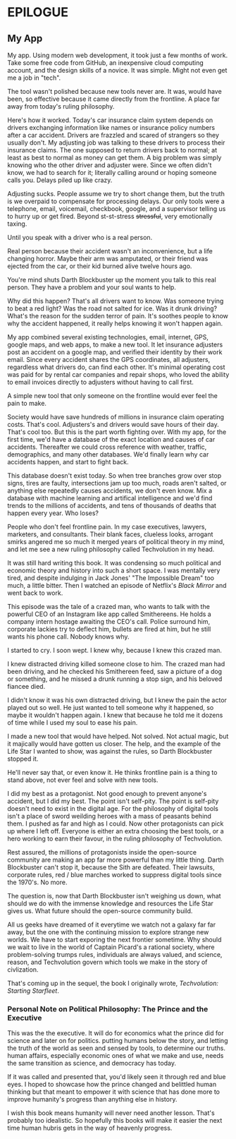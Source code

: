 
# EPILOGUE

## My App

My app. Using modern web development, it took just a few months of work. Take some free code from GitHub, an inexpensive cloud computing account, and the design skills of a novice. It was simple. Might not even get me a job in "tech".

The tool wasn't polished because new tools never are. It was, would have been, so effective because it came directly from the frontline. A place far away from today's ruling philosophy.

Here's how it worked. Today's car insurance claim system depends on drivers exchanging information like names or insurance policy numbers after a car accident. Drivers are frazzled and scared of strangers so they usually don't. My adjusting job was talking to these drivers to process their insurance claims. The one supposed to return drivers back to normal; at least as best to normal as money can get them. A big problem was simply knowing who the other driver and adjuster were. Since we often didn't know, we had to search for it; literally calling around or hoping someone calls you. Delays piled up like crazy.

Adjusting sucks. People assume we try to short change them, but the truth is we overpaid to compensate for processing delays. Our only tools were a telephone, email, voicemail, checkbook, google, and a supervisor telling us to hurry up or get fired. Beyond st-st-stress ~~stressful~~, very emotionally taxing.

Until you speak with a driver who is a real person.

Real person because their accident wasn't an inconvenience, but a life changing horror. Maybe their arm was amputated, or their friend was ejected from the car, or their kid burned alive twelve hours ago.

You're mind shuts Darth Blockbuster up the moment you talk to this real person. They have a problem and your soul wants to help.

Why did this happen? That's all drivers want to know. Was someone trying to beat a red light? Was the road not salted for ice. Was it drunk driving? What's the reason for the sudden terror of pain. It's soothes people to  know why the accident happened, it really helps knowing it won't happen again.

My app combined several existing technologies, email, internet, GPS, google maps, and web apps, to make a new tool. It let insurance adjusters post an accident on a google map, and verified their identity by their work email. Since every accident shares the GPS coordinates, all adjusters, regardless what drivers do, can find each other. It's minimal operating cost was paid for by rental car companies and repair shops, who loved the ability to email invoices directly to adjusters without having to call first.

A simple new tool that only someone on the frontline would ever feel the pain to make.

Society would have save hundreds of millions in insurance claim operating costs. That's cool. Adjusters's and drivers would save hours of their day. That's cool too. But this is the part worth fighting over. With my app, for the first time, we'd have a database of the exact location and causes of car accidents. Thereafter we could cross reference with weather, traffic, demographics, and many other databases. We'd finally learn why car accidents happen, and start to fight back.

This database doesn't exist today. So when tree branches grow over stop signs, tires are faulty, intersections jam up too much, roads aren't salted, or anything else repeatedly causes accidents, we don't even know. Mix a database with machine learning and artifical intelligence and we'd find trends to the millions of accidents, and tens of thousands of deaths that happen every year. Who loses?

People who don't feel frontline pain. In my case executives, lawyers, marketers, and consultants. Their blank faces, clueless looks, arrogant smirks angered me so much it merged years of political theory in my mind, and let me see a new ruling philosophy called Techvolution in my head.

It was still hard writing this book. It was condensing so much political and economic theory and history into such a short space. I was mentally very tired, and despite indulging in Jack Jones' "The Impossible Dream" too much, a little bitter. Then I watched an episode of Netflix's _Black Mirror_ and went back to work.

This episode was the tale of a crazed man, who wants to talk with the powerful CEO of an Instagram like app called Smithereens. He holds a company intern hostage awaiting the CEO's call. Police surround him, corporate lackies try to deflect him, bullets are fired at him, but he still wants his phone call. Nobody knows why.

I started to cry. I soon wept. I knew why, because I knew this crazed man.

I knew distracted driving killed someone close to him. The crazed man had been driving, and he checked his Smithereen feed, saw a picture of a dog or something, and he missed a drunk running a stop sign, and his beloved fiancee died.

I didn't know it was his own distracted driving, but I knew the pain the actor played out so well. He just wanted to tell someone why it happened, so maybe it wouldn't happen again. I knew that because he told me it dozens of time while I used my soul to ease his pain.

I made a new tool that would have helped. Not solved. Not actual magic, but it majically would have gotten us closer. The help, and the example of the Life Star I wanted to show, was against the rules, so Darth Blockbuster stopped it.

He'll never say that, or even know it. He thinks frontline pain is a thing to stand above, not ever feel and solve with new tools.

I did my best as a protagonist. Not good enough to prevent anyone's accident, but I did my best. The point isn't self-pity. The point is self-pity doesn't need to exist in the digital age. For the philosophy of digital tools isn't a place of sword weilding heroes with a mass of peasants behind them. I pushed as far and high as I could. Now other protagonists can pick up where I left off. Everyone is either an extra choosing the best tools, or a hero working to earn their favour, in the ruling philosophy of Techvolution.

Rest assured, the millions of protagonists inside the open-source community are making an app far more powerful than my little thing. Darth Blockbuster can't stop it, because the Sith are defeated. Their lawsuits, corporate rules, red / blue marches worked to suppress digital tools since the 1970's. No more.

The question is, now that Darth Blockbuster isn't weighing us down, what should we do with the immense knowledge and resources the Life Star gives us. What future should the open-source community build.

All us geeks have dreamed of it everytime we watch not a galaxy far far away, but the one with the continuing mission to explore strange new worlds. We have to start exporing the next frontier sometime. Why should we wait to live in the world of Captain Picard's a rational society, where problem-solving trumps rules, individuals are always valued, and science, reason, and Techvolution govern which tools we make in the story of civlization.

That's coming up in the sequel, the book I originally wrote, _Techvolution: Starting Starfleet_.

### Personal Note on Political Philosophy: The Prince and the Executive

This was the the executive. It will do for economics what the prince did for science and later on for politics. putting humans below the story, and letting the truth of the world as seen and sensed by tools, to determine our truths. human affairs, especially economic ones of what we make and use, needs the same transition as science, and democracy has today.

If it was called and presented that, you'd likely seen it through red and blue eyes. I hoped to showcase how the prince changed and belittled human thinking but that meant to empower it with science that has done more to improve humanity's progress than anything else in history.

I wish this book means humanity will never need another lesson. That's probably too idealistic. So hopefully this books will make it easier the next time human hubris gets in the way of heavenly progress.
